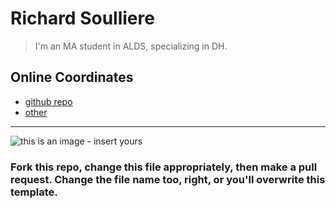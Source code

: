 # Richard Soulliere

> I'm an MA student in ALDS, specializing in DH.

## Online Coordinates

+ [github repo](http://link.to.your.repo)
+ [other](http://self.evident.right)

----

![this is an image - insert yours](http://dhcu.ca/file/b19aebc8d32bb91c6aec3a14d4c80188/thumb.jpg)

### Fork this repo, change this file appropriately, then make a pull request. Change the file name too, right, or you'll overwrite this template.
